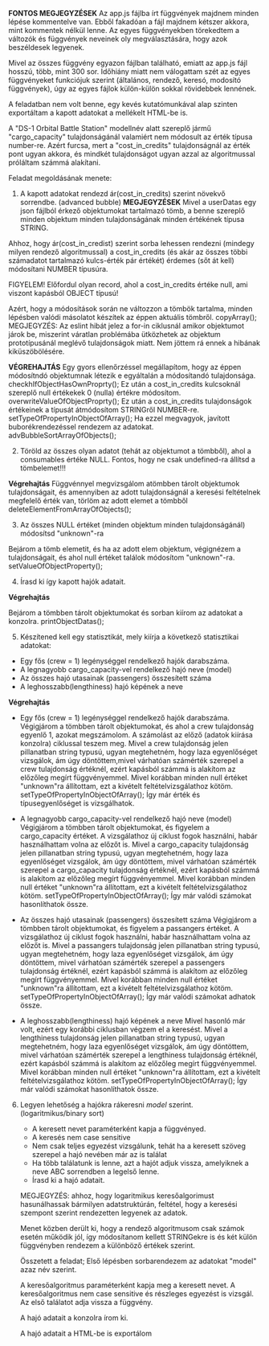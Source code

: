 **FONTOS MEGJEGYZÉSEK**
Az app.js fájlba írt függvények majdnem minden lépése kommentelve van. Ebből fakadóan a fájl majdnem kétszer akkora, mint kommentek nélkül lenne. Az egyes függvényekben törekedtem a változók és függvények neveinek oly megválasztására, hogy azok beszéldesek legyenek.

Mivel az összes függvény egyazon fájlban található, emiatt az app.js fájl hosszú, több, mint 300 sor. Időhiány miatt nem válogattam szét az egyes függvényeket funkciójuk szerint (általános, rendező, keresó, modosító függvények), úgy az egyes fájlok külön-külön sokkal rövidebbek lennének.

A feladatban nem volt benne, egy kevés kutatómunkával alap szinten exportáltam a kapott adatokat a mellékelt HTML-be is.

A "DS-1 Orbital Battle Station" modellnév alatt szereplő jármű "cargo_capacity" tulajdonságánál valamiért nem módosult az érték típusa number-re. Azért furcsa, mert a "cost_in_credits" tulajdonságnál az érték pont ugyan akkora, és mindkét tulajdonságot ugyan azzal az algoritmussal próláltam számmá alakítani.

Feladat megoldásának menete:

1. A kapott adatokat rendezd ár(cost_in_credits) szerint növekvő sorrendbe. (advanced bubble)
**MEGJEGYZÉSEK**
Mivel a userDatas egy json fájlból érkező objektumokat tartalmazó tömb, a benne szereplő minden objektum minden tulajdonságának  minden értékének típusa STRING.

Ahhoz, hogy ár(cost_in_credist) szerint sorba lehessen rendezni (mindegy milyen rendező algoritmussal) a cost_in_credits (és akár az összes többi számadatot tartalmazó kulcs-érték pár értékét) érdemes (sőt át kell) módosítani NUMBER típusúra.

FIGYELEM! Előfordul olyan record, ahol a cost_in_credits értéke null, ami viszont kapásból OBJECT típusú!

Azért, hogy a módosítások során ne változzon a tömbök tartalma, minden lépésben valódi másolatot készítek az éppen aktuális tömbről.
    copyArray();
    MEGJEGYZÉS: Az eslint hibát jelez a for-in ciklusnál amikor objektumot járok be, miszerint váratlan problémába ütközhetek az objektum prototípusánál meglévő tulajdonságok miatt. Nem jöttem rá ennek a hibának kiküszöbölésére.

**VÉGREHAJTÁS**
Egy gyors ellenőrzéssel megállapítom, hogy az éppen módosítndó objektumnak létezik e egyáltalán a módosítandó tulajdonsága.
    checkhIfObjectHasOwnProprty();
Ez után a cost_in_credits kulcsoknál szereplő null értékekek 0 (nulla) értékre módosítom.
    overwriteValueOfObjectProprty();
Ez után a cost_in_credits tulajdonságok értékeinek a típusát átmódosítom STRINGről NUMBER-re.
    setTypeOfPropertyInObjectOfArray();
Ha ezzel megvagyok, javított buborékrendezéssel rendezem az adatokat.
    advBubbleSortArrayOfObjects();

2. Töröld az összes olyan adatot (tehát az objektumot a tömbből), ahol a consumables értéke NULL. Fontos, hogy ne csak undefined-ra állítsd a tömbelemet!!!

**Végrehajtás**
Függvénnyel megvizsgálom atömbben tárolt objektumok tulajdonságait, és amennyiben az adott tulajdonságnál a keresési feltételnek megfelelő érték van, törlöm az adott elemet a tömbből
    deleteElementFromArrayOfObjects();

3. Az összes NULL értéket (minden objektum minden tulajdonságánál) módosítsd "unknown"-ra

Bejárom a tömb elemetit, és ha az adott elem objektum, végignézem a tulajdonságait, és ahol null értéket találok módosítom "unknown"-ra.
    setValueOfObjectProperty();

4. Írasd ki így kapott hajók adatait.

**Végrehajtás**

Bejárom a tömbben tárolt objektumokat és sorban kiírom az adatokat a konzolra.
    printObjectDatas();

5. Készítened kell egy statisztikát, mely kiírja a következő statisztikai adatokat: 

* Egy fős (crew = 1) legénységgel rendelkező hajók darabszáma.
* A legnagyobb cargo_capacity-vel rendelkező hajó neve (model)
* Az összes hajó utasainak (passengers) összesített száma
* A leghosszabb(lengthiness) hajó képének a neve

**Végrehajtás**

   * Egy fős (crew = 1) legénységgel rendelkező hajók darabszáma.
    Végigjárom a tömbben tárolt objektumokat, és ahol a crew tulajdonság egyenlő 1, azokat megszámolom.
    A számolást az előző (adatok kiírása konzolra) ciklussal teszem meg.
    Mivel a crew tulajdonság jelen pillanatban string typusú, ugyan megtehetném, hogy laza egyenlőséget vizsgálok, ám úgy döntöttem,mivel várhatóan számérték szerepel a crew tulajdonság értéknél, ezért kapásból számmá is alakítom az előzőleg megírt függvényemmel. Mivel korábban minden null értéket "unknown"ra állítottam, ezt a kivételt feltételvizsgálathoz kötöm.
        setTypeOfPropertyInObjectOfArray();
    Így már érték és típusegyenlőséget is vizsgálhatok.

* A legnagyobb cargo_capacity-vel rendelkező hajó neve (model)
    Végigjárom a tömbben tárolt objektumokat, és figyelem a cargo_capacity értéket.
    A vizsgálathoz új ciklust fogok használni, habár használhattam volna az előzőt is.
    Mivel a cargo_capacity tulajdonság jelen pillanatban string typusú, ugyan megtehetném, hogy laza egyenlőséget vizsgálok, ám úgy döntöttem, mivel várhatóan számérték szerepel a cargo_capacity tulajdonság értéknél, ezért kapásból számmá is alakítom az előzőleg megírt függvényemmel. Mivel korábban minden null értéket "unknown"ra állítottam, ezt a kivételt feltételvizsgálathoz kötöm.
        setTypeOfPropertyInObjectOfArray();
    Így már valódi számokat hasonlíthatok össze.

* Az összes hajó utasainak (passengers) összesített száma
    Végigjárom a tömbben tárolt objektumokat, és figyelem a passangers értéket.
    A vizsgálathoz új ciklust fogok használni, habár használhattam volna az előzőt is.
    Mivel a passangers tulajdonság jelen pillanatban string typusú, ugyan megtehetném, hogy laza egyenlőséget vizsgálok, ám úgy döntöttem, mivel várhatóan számérték szerepel a passengers tulajdonság értéknél, ezért kapásból számmá is alakítom az előzőleg megírt függvényemmel. Mivel korábban minden null értéket "unknown"ra állítottam, ezt a kivételt feltételvizsgálathoz kötöm.
        setTypeOfPropertyInObjectOfArray();
    Így már valódi számokat adhatok össze.

* A leghosszabb(lengthiness) hajó képének a neve
    Mivel hasonló már volt, ezért egy korábbi ciklusban végzem el a keresést.
    Mivel a lengthiness tulajdonság jelen pillanatban string typusú, ugyan megtehetném, hogy laza egyenlőséget vizsgálok, ám úgy döntöttem, mivel várhatóan számérték szerepel a lengthiness tulajdonság értéknél, ezért kapásból számmá is alakítom az előzőleg megírt függvényemmel. Mivel korábban minden null értéket "unknown"ra állítottam, ezt a kivételt feltételvizsgálathoz kötöm.
        setTypeOfPropertyInObjectOfArray();
    Így már valódi számokat hasonlíthatok össze.

6. Legyen lehetőség a hajókra rákeresni _model_ szerint. (logaritmikus/binary sort)

    * A keresett nevet paraméterként kapja a függvényed.
    * A keresés nem case sensitive
    * Nem csak teljes egyezést vizsgálunk, tehát ha a keresett szöveg szerepel a hajó nevében már az is találat
    * Ha több találatunk is lenne, azt a hajót adjuk vissza, amelyiknek a neve ABC sorrendben a legelső lenne.
    * Írasd ki a hajó adatait.

    MEGJEGYZÉS: ahhoz, hogy logaritmikus keresőalgorimust hasunálhassak bármilyen adatstruktúrán, feltétel, hogy a keresési szempont szerint rendezetten legyenek az adatok.

    Menet közben derült ki, hogy a rendező algoritmusom csak számok esetén működik jól, így módosítanom kellett STRINGekre is és két külön függvényben rendezem a különböző értékek szerint.

    Összetett a feladat;
    Első lépésben sorbarendezem az adatokat "model" azaz név szerint.
    
    A keresőalgoritmus paraméterként kapja meg a keresett nevet.
        A keresőalgoritmus nem case sensitive és részleges egyezést is vizsgál.
        Az első találatot adja vissza a függvény.
    
    A hajó adatait a konzolra írom ki.

    A hajó adatait a HTML-be is exportálom